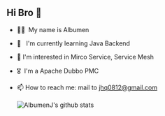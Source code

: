 
<!--
**AlbumenJ/AlbumenJ** is a ✨ _special_ ✨ repository because its `README.md` (this file) appears on your GitHub profile.

Here are some ideas to get you started:

- 🔭 I’m currently working on ...
- 🌱 I’m currently learning ...
- 👯 I’m looking to collaborate on ...
- 🤔 I’m looking for help with ...
- 💬 Ask me about ...
- 📫 How to reach me: ...
- 😄 Pronouns: ...
- ⚡ Fun fact: ...
-->

## Hi Bro 👋

- 👨‍🎓 &nbsp;My name is Albumen

- 📍&nbsp;&nbsp;&nbsp;I'm currently learning Java Backend

- 📖 I'm interested in Mirco Service, Service Mesh

- 🎖️&nbsp;&nbsp;I'm a Apache Dubbo PMC

- 📫 How to reach me: mail to jhq0812@gmail.com
<br/><br/>
![AlbumenJ's github stats](https://github-readme-stats.vercel.app/api?username=AlbumenJ)
